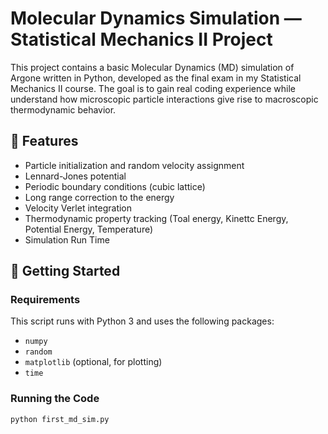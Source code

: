 # Molecular Dynamics Simulation — Statistical Mechanics II Project

This project contains a basic Molecular Dynamics (MD) simulation of Argone written in Python, developed as the final exam in my Statistical Mechanics II course. The goal is to gain real coding experience while understand how microscopic particle interactions give rise to macroscopic thermodynamic behavior.

## 🧪 Features

-  Particle initialization and random velocity assignment
-  Lennard-Jones potential 
-  Periodic boundary conditions (cubic lattice)
-  Long range correction to the energy
-  Velocity Verlet integration
-  Thermodynamic property tracking (Toal energy, Kinettc Energy, Potential Energy, Temperature)
-  Simulation Run Time

## 🚀 Getting Started

### Requirements

This script runs with Python 3 and uses the following packages:

- `numpy`
- `random`
- `matplotlib` (optional, for plotting)
- `time`

### Running the Code

```bash
python first_md_sim.py

